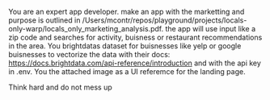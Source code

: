 You are an expert app developer. make an app with the marketting and purpose is outlined in /Users/mcontr/repos/playground/projects/locals-only-warp/locals_only_marketing_analysis.pdf. the app will use input like a zip code and searches for activity, buisness or restaurant recommendations in the area. You brightdatas dataset for buisnesses like yelp or google buisnesses to vectorize the data with their docs: https://docs.brightdata.com/api-reference/introduction and with the api key in .env. You the attached image as a UI referemce for the landing page.

Think hard and do not mess up